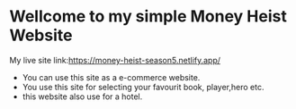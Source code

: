 # Wellcome to my simple Money Heist Website 
My live site link:https://money-heist-season5.netlify.app/

* You can use this site as a e-commerce website.
* You use this site for selecting your favourit book, player,hero etc.
* this website also use for a hotel.



